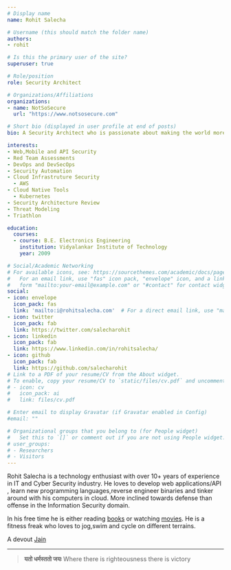 ```yaml
---
# Display name
name: Rohit Salecha

# Username (this should match the folder name)
authors:
- rohit

# Is this the primary user of the site?
superuser: true

# Role/position
role: Security Architect

# Organizations/Affiliations
organizations:
- name: NotSoSecure
  url: "https://www.notsosecure.com"

# Short bio (displayed in user profile at end of posts)
bio: A Security Architect who is passionate about making the world more secure, one bit at a time.

interests:
- Web,Mobile and API Security
- Red Team Assessments
- DevOps and DevSecOps
- Security Automation
- Cloud Infrastruture Security
  - AWS
- Cloud Native Tools
  - Kubernetes
- Security Architecture Review
- Threat Modeling
- Triathlon

education:
  courses:
  - course: B.E. Electronics Engineering
    institution: Vidyalankar Institute of Technology
    year: 2009

# Social/Academic Networking
# For available icons, see: https://sourcethemes.com/academic/docs/page-builder/#icons
#   For an email link, use "fas" icon pack, "envelope" icon, and a link in the
#   form "mailto:your-email@example.com" or "#contact" for contact widget.
social:
- icon: envelope
  icon_pack: fas
  link: 'mailto:i@rohitsalecha.com'  # For a direct email link, use "mailto:test@example.org".
- icon: twitter
  icon_pack: fab
  link: https://twitter.com/salecharohit
- icon: linkedin
  icon_pack: fab
  link: https://www.linkedin.com/in/rohitsalecha/
- icon: github
  icon_pack: fab
  link: https://github.com/salecharohit
# Link to a PDF of your resume/CV from the About widget.
# To enable, copy your resume/CV to `static/files/cv.pdf` and uncomment the lines below.
# - icon: cv
#   icon_pack: ai
#   link: files/cv.pdf

# Enter email to display Gravatar (if Gravatar enabled in Config)
#email: ""

# Organizational groups that you belong to (for People widget)
#   Set this to `[]` or comment out if you are not using People widget.
# user_groups:
# - Researchers
# - Visitors
---
```


Rohit Salecha is a technology enthusiast with over 10+ years of experience in IT and Cyber Security industry. He loves to develop web applications/API , learn new programming languages,reverse engineer binaries and tinker around with his computers in cloud.
More inclined towards defense than offense in the Information Security domain.

In his free time he is either reading [books](https://www.goodreads.com/review/list/76845050-rohit-salecha?shelf=read) or watching [movies](https://www.imdb.com/list/ls040083918/).
He is a fitness freak who loves to jog,swim and cycle on different terrains.

A devout [Jain](https://en.wikipedia.org/wiki/Jainism)

---

> **यतो धर्मस्ततो जयः** Where there is righteousness there is victory
